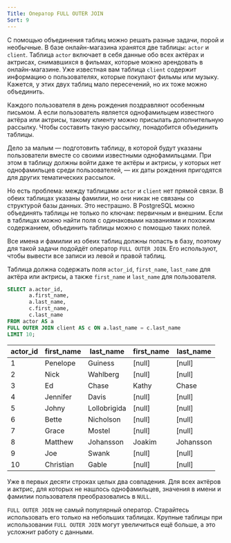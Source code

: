 ```yaml
---
Title: Оператор FULL OUTER JOIN
Sort: 9
---
```


С помощью объединения таблиц можно решать разные задачи, порой и необычные. В базе онлайн-магазина хранятся две таблицы: `actor` и `client`. Таблица `actor` включает в себя данные обо всех актёрах и актрисах, снимавшихся в фильмах, которые можно арендовать в онлайн-магазине. Уже известная вам таблица `client` содержит информацию о пользователях, которые покупают фильмы или музыку. Кажется, у этих двух таблиц мало пересечений, но их тоже можно объединить.

Каждого пользователя в день рождения поздравляют особенным письмом. А если пользователь является однофамильцем известного актёра или актрисы, такому клиенту можно присылать дополнительную рассылку. Чтобы составить такую рассылку, понадобится объединить таблицы. 

Дело за малым — подготовить таблицу, в которой будут указаны пользователи вместе со своими известными однофамильцами. При этом в таблицу должны войти даже те актёры и актрисы, у которых нет однофамильцев среди пользователей, — их даты рождения пригодятся для других тематических рассылок.

Но есть проблема: между таблицами `actor` и `client` нет прямой связи. В обеих таблицах указаны фамилии, но они никак не связаны со структурой базы данных. Это нестрашно. В PostgreSQL можно объединять таблицы не только по ключам: первичным и внешним. Если в таблицах можно найти поля с одинаковыми названиями и похожим содержанием, объединить таблицы можно с помощью таких полей.

Все имена и фамилии из обеих таблиц должны попасть в базу, поэтому для такой задачи подойдёт оператор `FULL OUTER JOIN`. Его используют, чтобы вывести все записи из левой и правой таблиц. 

Таблица должна содержать поля `actor_id`, `first_name`, `last_name` для актёра или актрисы, а также `first_name` и `last_name` для пользователя. 

```SQL
SELECT a.actor_id,
       a.first_name,
       a.last_name,
       c.first_name,
       c.last_name
FROM actor AS a
FULL OUTER JOIN client AS c ON a.last_name = c.last_name
LIMIT 10; 
```

actor_id|	first_name|	last_name|	first_nаme|	last_nаme
--|--|--|--|--
1|	Penelope|	Guiness|	[null]|	[null]
2|	Nick|	Wahlberg|	[null]|	[null]
3|	Ed|	Chase|	Kathy|	Chase
4|	Jennifer|	Davis|	[null]|	[null]
5|	Johny|	Lollobrigida|	[null]|	[null]
6|	Bette|	Nicholson|	[null]|	[null]
7|	Grace|	Mostel|	[null]|	[null]
8|	Matthew	|Johansson|	Joakim|	Johansson
9|	Joe|	Swank|	[null]|	[null]
10|	Christian|	Gable|	[null]|	[null]


Уже в первых десяти строках целых два совпадения. Для всех актёров и актрис, для которых не нашлось однофамильцев, значения в имени и фамилии пользователя преобразовались в `NULL`.

`FULL OUTER JOIN` не самый популярный оператор. Старайтесь использовать его только на небольших таблицах. Крупные таблицы при использовании `FULL OUTER JOIN` могут увеличиться ещё больше, а это усложнит работу с данными.